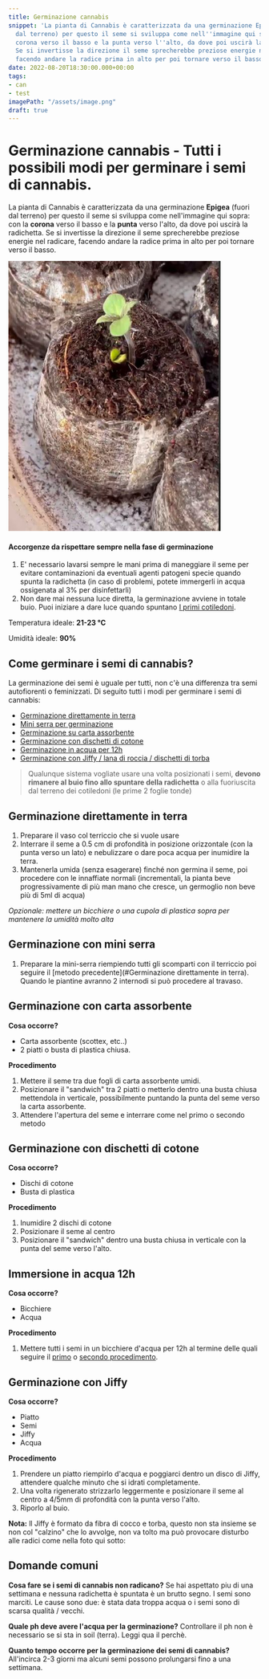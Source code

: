 ```yaml
---
title: Germinazione cannabis
snippet: 'La pianta di Cannabis è caratterizzata da una germinazione Epigea (fuori
  dal terreno) per questo il seme si sviluppa come nell''immagine qui sopra: con la
  corona verso il basso e la punta verso l''alto, da dove poi uscirà la radichetta.
  Se si invertisse la direzione il seme sprecherebbe preziose energie nel radicare,
  facendo andare la radice prima in alto per poi tornare verso il basso.'
date: 2022-08-20T18:30:00.000+00:00
tags:
- can
- test
imagePath: "/assets/image.png"
draft: true
---
```

# Germinazione cannabis - Tutti i possibili modi per germinare i semi di cannabis.


La pianta di Cannabis è caratterizzata da una germinazione **Epigea** (fuori dal terreno) per questo il seme si sviluppa come nell'immagine qui sopra: con la **corona** verso il basso e la **punta** verso l'alto, da dove poi uscirà la radichetta. Se si invertisse la direzione il seme sprecherebbe preziose energie nel radicare, facendo andare la radice prima in alto per poi tornare verso il basso.


![image](/assets/use-this.jpg)


#### Accorgenze da rispettare sempre nella fase di germinazione

1. E' necessario lavarsi sempre le mani prima di maneggiare il seme per evitare contaminazioni da eventuali agenti patogeni specie quando spunta la radichetta (in caso di problemi, potete immergerli in acqua ossigenata al 3% per disinfettarli)
2. Non dare mai nessuna luce diretta, la germinazione avviene in totale buio. Puoi iniziare a dare luce quando spuntano [I primi cotiledoni]().

Temperatura ideale: **21-23 °C**

Umidità ideale: **90%**

## Come germinare i semi di cannabis?

La germinazione dei semi è uguale per tutti, non c'è una differenza tra semi autofiorenti o feminizzati. Di seguito tutti i modi per germinare i semi di cannabis:

- [Germinazione direttamente in terra](#germinazione-direttamente-in-terra)
- [Mini serra per germinazione](#germinazione-con-mini-serra)
- [Germinazione su carta assorbente](#germinazione-con-carta-assorbente)
- [Germinazione con dischetti di cotone](#germinazione-con-dischetti-di-cotone)
- [Germinazione in acqua per 12h](#immersione-in-acqua-12h)
- [Germinazione con Jiffy / lana di roccia / dischetti di torba](#germinazione-con-jiffy)

> Qualunque sistema vogliate usare una volta posizionati i semi, **devono rimanere al buio fino allo spuntare della radichetta** o alla fuoriuscita dal terreno dei cotiledoni (le prime 2 foglie tonde)

## Germinazione direttamente in terra

1. Preparare il vaso col terriccio che si vuole usare
2. Interrare il seme a 0.5 cm di profondità in posizione orizzontale (con la punta verso un lato) e nebulizzare o dare poca acqua per inumidire la terra.
3. Mantenerla umida (senza esagerare) finché non germina il seme, poi procedere con le innaffiate normali (incrementali, la pianta beve progressivamente di più man mano che cresce, un germoglio non beve più di 5ml di acqua)

*Opzionale: mettere un bicchiere o una cupola di plastica sopra per mantenere la umidità molto alta*



## Germinazione con mini serra


1. Preparare la mini-serra riempiendo tutti gli scomparti con il terriccio poi seguire il [metodo precedente](#Germinazione direttamente in terra). Quando le piantine avranno 2 internodi si può procedere al travaso.



## Germinazione con carta assorbente


**Cosa occorre?**

- Carta assorbente (scottex, etc..)
- 2 piatti o busta di plastica chiusa.

**Procedimento**

1. Mettere il seme tra due fogli di carta assorbente umidi.
2. Posizionare il "sandwich" tra 2 piatti o metterlo dentro una busta chiusa mettendola in verticale, possibilmente puntando la punta del seme verso la carta assorbente.
3. Attendere l'apertura del seme e interrare come nel primo o secondo metodo



## Germinazione con dischetti di cotone

**Cosa occorre?**

- Dischi di cotone
- Busta di plastica 

**Procedimento**

1. Inumidire 2 dischi di cotone 
2. Posizionare il seme al centro
3. Posizionare il "sandwich" dentro una busta chiusa in verticale con la punta del seme verso l'alto.



## Immersione in acqua 12h



**Cosa occorre?**

- Bicchiere
- Acqua

**Procedimento**

1. Mettere tutti i semi in un bicchiere d'acqua per 12h al termine delle quali seguire il [primo](#germinazione-direttamente-in-terra) o [secondo procedimento](#germinazione-con-mini-serra).



## Germinazione con Jiffy


**Cosa occorre?**

- Piatto
- Semi
- Jiffy
- Acqua

**Procedimento**

1. Prendere un piatto riempirlo d'acqua e poggiarci dentro un disco di Jiffy, attendere qualche minuto che si idrati completamente.
2. Una volta rigenerato strizzarlo leggermente e posizionare il seme al centro a 4/5mm di profondità con la punta verso l'alto. 
3. Riporlo al buio.

**Nota:** ll Jiffy è formato da fibra di cocco e torba, questo non sta insieme se non col "calzino" che lo avvolge, non va tolto ma può provocare disturbo alle radici come nella foto qui sotto:



## Domande comuni

**Cosa fare se i semi di cannabis non radicano?** Se hai aspettato piu di una settimana e nessuna radichetta è spuntata è un brutto segno. I semi sono marciti. Le cause sono due: è stata data troppa acqua o i semi sono di scarsa qualità / vecchi.

**Quale ph deve avere l'acqua per la germinazione?** Controllare il ph non è necessario se si sta in soil (terra). Leggi qua il perchè.

**Quanto tempo occorre per la germinazione dei semi di cannabis?** All'incirca 2-3 giorni ma alcuni semi possono prolungarsi fino a una settimana.

